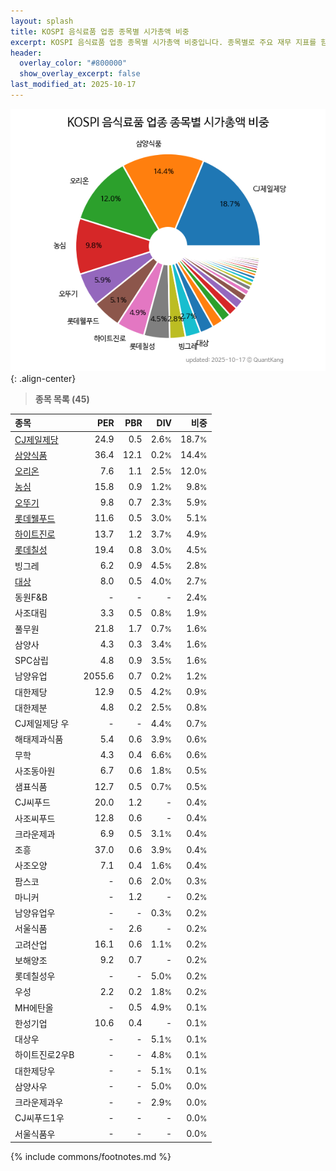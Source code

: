 ```yaml
---
layout: splash
title: KOSPI 음식료품 업종 종목별 시가총액 비중
excerpt: KOSPI 음식료품 업종 종목별 시가총액 비중입니다. 종목별로 주요 재무 지표를 함께 표시합니다.
header:
  overlay_color: "#800000"
  show_overlay_excerpt: false
last_modified_at: 2025-10-17
---
```



![KOSPI 음식료품 업종 종목별 시가총액 비중](/stats/sector/images/kospi_업종_음식료품_종목.png){: .align-center}


> **종목 목록 (45)**<a id="list"></a>

| **종목** | **PER** | **PBR** | **DIV** | **비중** |
| :------- | ------: | ------: | ------: | -------: |
| [CJ제일제당](/097950/) | 24.9 | 0.5 | 2.6<small>%</small> | 18.7<small>%</small> |
| [삼양식품](/003230/) | 36.4 | 12.1 | 0.2<small>%</small> | 14.4<small>%</small> |
| [오리온](/271560/) | 7.6 | 1.1 | 2.5<small>%</small> | 12.0<small>%</small> |
| [농심](/004370/) | 15.8 | 0.9 | 1.2<small>%</small> | 9.8<small>%</small> |
| [오뚜기](/007310/) | 9.8 | 0.7 | 2.3<small>%</small> | 5.9<small>%</small> |
| [롯데웰푸드](/280360/) | 11.6 | 0.5 | 3.0<small>%</small> | 5.1<small>%</small> |
| [하이트진로](/000080/) | 13.7 | 1.2 | 3.7<small>%</small> | 4.9<small>%</small> |
| [롯데칠성](/005300/) | 19.4 | 0.8 | 3.0<small>%</small> | 4.5<small>%</small> |
| 빙그레 | 6.2 | 0.9 | 4.5<small>%</small> | 2.8<small>%</small> |
| [대상](/001680/) | 8.0 | 0.5 | 4.0<small>%</small> | 2.7<small>%</small> |
| 동원F&B | - | - | - | 2.4<small>%</small> |
| 사조대림 | 3.3 | 0.5 | 0.8<small>%</small> | 1.9<small>%</small> |
| 풀무원 | 21.8 | 1.7 | 0.7<small>%</small> | 1.6<small>%</small> |
| 삼양사 | 4.3 | 0.3 | 3.4<small>%</small> | 1.6<small>%</small> |
| SPC삼립 | 4.8 | 0.9 | 3.5<small>%</small> | 1.6<small>%</small> |
| 남양유업 | 2055.6 | 0.7 | 0.2<small>%</small> | 1.2<small>%</small> |
| 대한제당 | 12.9 | 0.5 | 4.2<small>%</small> | 0.9<small>%</small> |
| 대한제분 | 4.8 | 0.2 | 2.5<small>%</small> | 0.8<small>%</small> |
| CJ제일제당 우 | - | - | 4.4<small>%</small> | 0.7<small>%</small> |
| 해태제과식품 | 5.4 | 0.6 | 3.9<small>%</small> | 0.6<small>%</small> |
| 무학 | 4.3 | 0.4 | 6.6<small>%</small> | 0.6<small>%</small> |
| 사조동아원 | 6.7 | 0.6 | 1.8<small>%</small> | 0.5<small>%</small> |
| 샘표식품 | 12.7 | 0.5 | 0.7<small>%</small> | 0.5<small>%</small> |
| CJ씨푸드 | 20.0 | 1.2 | - | 0.4<small>%</small> |
| 사조씨푸드 | 12.8 | 0.6 | - | 0.4<small>%</small> |
| 크라운제과 | 6.9 | 0.5 | 3.1<small>%</small> | 0.4<small>%</small> |
| 조흥 | 37.0 | 0.6 | 3.9<small>%</small> | 0.4<small>%</small> |
| 사조오양 | 7.1 | 0.4 | 1.6<small>%</small> | 0.4<small>%</small> |
| 팜스코 | - | 0.6 | 2.0<small>%</small> | 0.3<small>%</small> |
| 마니커 | - | 1.2 | - | 0.2<small>%</small> |
| 남양유업우 | - | - | 0.3<small>%</small> | 0.2<small>%</small> |
| 서울식품 | - | 2.6 | - | 0.2<small>%</small> |
| 고려산업 | 16.1 | 0.6 | 1.1<small>%</small> | 0.2<small>%</small> |
| 보해양조 | 9.2 | 0.7 | - | 0.2<small>%</small> |
| 롯데칠성우 | - | - | 5.0<small>%</small> | 0.2<small>%</small> |
| 우성 | 2.2 | 0.2 | 1.8<small>%</small> | 0.2<small>%</small> |
| MH에탄올 | - | 0.5 | 4.9<small>%</small> | 0.1<small>%</small> |
| 한성기업 | 10.6 | 0.4 | - | 0.1<small>%</small> |
| 대상우 | - | - | 5.1<small>%</small> | 0.1<small>%</small> |
| 하이트진로2우B | - | - | 4.8<small>%</small> | 0.1<small>%</small> |
| 대한제당우 | - | - | 5.1<small>%</small> | 0.1<small>%</small> |
| 삼양사우 | - | - | 5.0<small>%</small> | 0.0<small>%</small> |
| 크라운제과우 | - | - | 2.9<small>%</small> | 0.0<small>%</small> |
| CJ씨푸드1우 | - | - | - | 0.0<small>%</small> |
| 서울식품우 | - | - | - | 0.0<small>%</small> |

{% include commons/footnotes.md %}